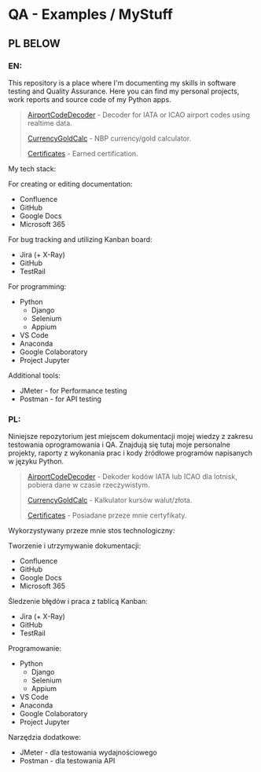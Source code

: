# QA - Examples / MyStuff

## PL BELOW

### EN:

This repository is a place where I'm documenting my skills in software testing and Quality Assurance.
Here you can find my personal projects, work reports and source code of my Python apps.

>[AirportCodeDecoder](https://github.com/etotoja/QA/tree/main/AirportCodeDecoder) - Decoder for IATA or ICAO airport codes using realtime data.
>
>[CurrencyGoldCalc](https://github.com/etotoja/QA/tree/main/CurrencyGoldCalc) - NBP currency/gold calculator.
>
>[Certificates](https://github.com/etotoja/QA/tree/main/Certificates) - Earned certification.

My tech stack:

  For creating or editing documentation:
  - Confluence
  - GitHub
  - Google Docs
  - Microsoft 365

  For bug tracking and utilizing Kanban board:
  - Jira (+ X-Ray)
  - GitHub
  - TestRail

  For programming:
  - Python
    - Django
    - Selenium
    - Appium
  - VS Code
  - Anaconda
  - Google Colaboratory
  - Project Jupyter

  Additional tools:
  - JMeter - for Performance testing
  - Postman - for API testing




### PL:

Niniejsze repozytorium jest miejscem dokumentacji mojej wiedzy z zakresu testowania oprogramowania i QA.
Znajdują się tutaj moje personalne projekty, raporty z wykonania prac i kody źródłowe programów napisanych w języku Python.

>[AirportCodeDecoder](https://github.com/etotoja/QA/tree/main/AirportCodeDecoder) - Dekoder kodów IATA lub ICAO dla lotnisk, pobiera dane w czasie rzeczywistym.
>
>[CurrencyGoldCalc](https://github.com/etotoja/QA/tree/main/CurrencyGoldCalc) - Kalkulator kursów walut/złota.
>
>[Certificates](https://github.com/etotoja/QA/tree/main/Certificates) - Posiadane przeze mnie certyfikaty.

Wykorzystywany przeze mnie stos technologiczny:

  Tworzenie i utrzymywanie dokumentacji:
  - Confluence
  - GitHub
  - Google Docs
  - Microsoft 365

  Śledzenie błędów i praca z tablicą Kanban:
  - Jira (+ X-Ray)
  - GitHub
  - TestRail

  Programowanie:
  - Python
    - Django
    - Selenium
    - Appium
  - VS Code
  - Anaconda
  - Google Colaboratory
  - Project Jupyter

  Narzędzia dodatkowe:
  - JMeter - dla testowania wydajnościowego
  - Postman - dla testowania API
